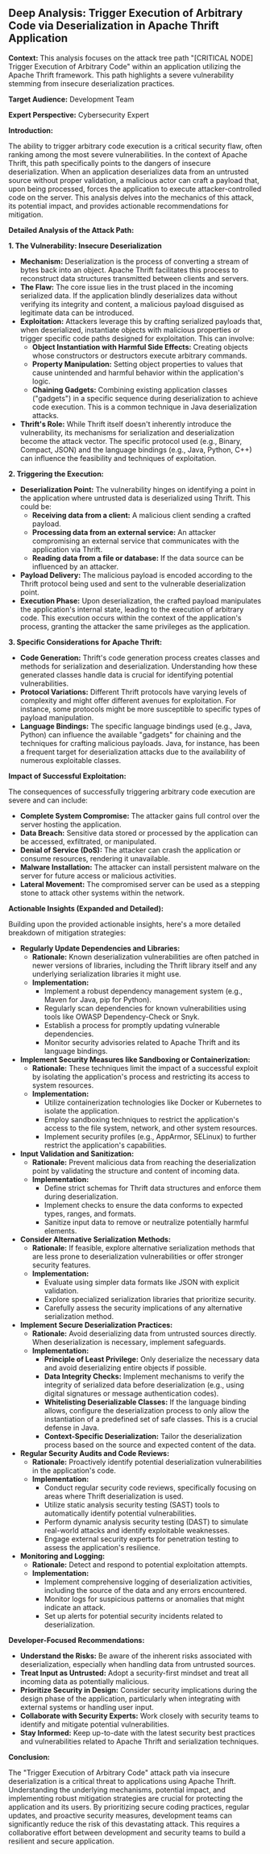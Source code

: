 ## Deep Analysis: Trigger Execution of Arbitrary Code via Deserialization in Apache Thrift Application

**Context:** This analysis focuses on the attack tree path "[CRITICAL NODE] Trigger Execution of Arbitrary Code" within an application utilizing the Apache Thrift framework. This path highlights a severe vulnerability stemming from insecure deserialization practices.

**Target Audience:** Development Team

**Expert Perspective:** Cybersecurity Expert

**Introduction:**

The ability to trigger arbitrary code execution is a critical security flaw, often ranking among the most severe vulnerabilities. In the context of Apache Thrift, this path specifically points to the dangers of insecure deserialization. When an application deserializes data from an untrusted source without proper validation, a malicious actor can craft a payload that, upon being processed, forces the application to execute attacker-controlled code on the server. This analysis delves into the mechanics of this attack, its potential impact, and provides actionable recommendations for mitigation.

**Detailed Analysis of the Attack Path:**

**1. The Vulnerability: Insecure Deserialization**

* **Mechanism:** Deserialization is the process of converting a stream of bytes back into an object. Apache Thrift facilitates this process to reconstruct data structures transmitted between clients and servers.
* **The Flaw:**  The core issue lies in the trust placed in the incoming serialized data. If the application blindly deserializes data without verifying its integrity and content, a malicious payload disguised as legitimate data can be introduced.
* **Exploitation:** Attackers leverage this by crafting serialized payloads that, when deserialized, instantiate objects with malicious properties or trigger specific code paths designed for exploitation. This can involve:
    * **Object Instantiation with Harmful Side Effects:**  Creating objects whose constructors or destructors execute arbitrary commands.
    * **Property Manipulation:** Setting object properties to values that cause unintended and harmful behavior within the application's logic.
    * **Chaining Gadgets:**  Combining existing application classes ("gadgets") in a specific sequence during deserialization to achieve code execution. This is a common technique in Java deserialization attacks.
* **Thrift's Role:** While Thrift itself doesn't inherently introduce the vulnerability, its mechanisms for serialization and deserialization become the attack vector. The specific protocol used (e.g., Binary, Compact, JSON) and the language bindings (e.g., Java, Python, C++) can influence the feasibility and techniques of exploitation.

**2. Triggering the Execution:**

* **Deserialization Point:** The vulnerability hinges on identifying a point in the application where untrusted data is deserialized using Thrift. This could be:
    * **Receiving data from a client:**  A malicious client sending a crafted payload.
    * **Processing data from an external service:** An attacker compromising an external service that communicates with the application via Thrift.
    * **Reading data from a file or database:** If the data source can be influenced by an attacker.
* **Payload Delivery:** The malicious payload is encoded according to the Thrift protocol being used and sent to the vulnerable deserialization point.
* **Execution Phase:** Upon deserialization, the crafted payload manipulates the application's internal state, leading to the execution of arbitrary code. This execution occurs within the context of the application's process, granting the attacker the same privileges as the application.

**3. Specific Considerations for Apache Thrift:**

* **Code Generation:** Thrift's code generation process creates classes and methods for serialization and deserialization. Understanding how these generated classes handle data is crucial for identifying potential vulnerabilities.
* **Protocol Variations:** Different Thrift protocols have varying levels of complexity and might offer different avenues for exploitation. For instance, some protocols might be more susceptible to specific types of payload manipulation.
* **Language Bindings:** The specific language bindings used (e.g., Java, Python) can influence the available "gadgets" for chaining and the techniques for crafting malicious payloads. Java, for instance, has been a frequent target for deserialization attacks due to the availability of numerous exploitable classes.

**Impact of Successful Exploitation:**

The consequences of successfully triggering arbitrary code execution are severe and can include:

* **Complete System Compromise:** The attacker gains full control over the server hosting the application.
* **Data Breach:** Sensitive data stored or processed by the application can be accessed, exfiltrated, or manipulated.
* **Denial of Service (DoS):** The attacker can crash the application or consume resources, rendering it unavailable.
* **Malware Installation:** The attacker can install persistent malware on the server for future access or malicious activities.
* **Lateral Movement:** The compromised server can be used as a stepping stone to attack other systems within the network.

**Actionable Insights (Expanded and Detailed):**

Building upon the provided actionable insights, here's a more detailed breakdown of mitigation strategies:

* **Regularly Update Dependencies and Libraries:**
    * **Rationale:** Known deserialization vulnerabilities are often patched in newer versions of libraries, including the Thrift library itself and any underlying serialization libraries it might use.
    * **Implementation:**
        * Implement a robust dependency management system (e.g., Maven for Java, pip for Python).
        * Regularly scan dependencies for known vulnerabilities using tools like OWASP Dependency-Check or Snyk.
        * Establish a process for promptly updating vulnerable dependencies.
        * Monitor security advisories related to Apache Thrift and its language bindings.
* **Implement Security Measures like Sandboxing or Containerization:**
    * **Rationale:** These techniques limit the impact of a successful exploit by isolating the application's process and restricting its access to system resources.
    * **Implementation:**
        * Utilize containerization technologies like Docker or Kubernetes to isolate the application.
        * Employ sandboxing techniques to restrict the application's access to the file system, network, and other system resources.
        * Implement security profiles (e.g., AppArmor, SELinux) to further restrict the application's capabilities.
* **Input Validation and Sanitization:**
    * **Rationale:**  Prevent malicious data from reaching the deserialization point by validating the structure and content of incoming data.
    * **Implementation:**
        * Define strict schemas for Thrift data structures and enforce them during deserialization.
        * Implement checks to ensure the data conforms to expected types, ranges, and formats.
        * Sanitize input data to remove or neutralize potentially harmful elements.
* **Consider Alternative Serialization Methods:**
    * **Rationale:** If feasible, explore alternative serialization methods that are less prone to deserialization vulnerabilities or offer stronger security features.
    * **Implementation:**
        * Evaluate using simpler data formats like JSON with explicit validation.
        * Explore specialized serialization libraries that prioritize security.
        * Carefully assess the security implications of any alternative serialization method.
* **Implement Secure Deserialization Practices:**
    * **Rationale:**  Avoid deserializing data from untrusted sources directly. When deserialization is necessary, implement safeguards.
    * **Implementation:**
        * **Principle of Least Privilege:** Only deserialize the necessary data and avoid deserializing entire objects if possible.
        * **Data Integrity Checks:** Implement mechanisms to verify the integrity of serialized data before deserialization (e.g., using digital signatures or message authentication codes).
        * **Whitelisting Deserializable Classes:**  If the language binding allows, configure the deserialization process to only allow the instantiation of a predefined set of safe classes. This is a crucial defense in Java.
        * **Context-Specific Deserialization:**  Tailor the deserialization process based on the source and expected content of the data.
* **Regular Security Audits and Code Reviews:**
    * **Rationale:** Proactively identify potential deserialization vulnerabilities in the application's code.
    * **Implementation:**
        * Conduct regular security code reviews, specifically focusing on areas where Thrift deserialization is used.
        * Utilize static analysis security testing (SAST) tools to automatically identify potential vulnerabilities.
        * Perform dynamic analysis security testing (DAST) to simulate real-world attacks and identify exploitable weaknesses.
        * Engage external security experts for penetration testing to assess the application's resilience.
* **Monitoring and Logging:**
    * **Rationale:** Detect and respond to potential exploitation attempts.
    * **Implementation:**
        * Implement comprehensive logging of deserialization activities, including the source of the data and any errors encountered.
        * Monitor logs for suspicious patterns or anomalies that might indicate an attack.
        * Set up alerts for potential security incidents related to deserialization.

**Developer-Focused Recommendations:**

* **Understand the Risks:**  Be aware of the inherent risks associated with deserialization, especially when handling data from untrusted sources.
* **Treat Input as Untrusted:**  Adopt a security-first mindset and treat all incoming data as potentially malicious.
* **Prioritize Security in Design:**  Consider security implications during the design phase of the application, particularly when integrating with external systems or handling user input.
* **Collaborate with Security Experts:**  Work closely with security teams to identify and mitigate potential vulnerabilities.
* **Stay Informed:**  Keep up-to-date with the latest security best practices and vulnerabilities related to Apache Thrift and serialization techniques.

**Conclusion:**

The "Trigger Execution of Arbitrary Code" attack path via insecure deserialization is a critical threat to applications using Apache Thrift. Understanding the underlying mechanisms, potential impact, and implementing robust mitigation strategies are crucial for protecting the application and its users. By prioritizing secure coding practices, regular updates, and proactive security measures, development teams can significantly reduce the risk of this devastating attack. This requires a collaborative effort between development and security teams to build a resilient and secure application.
